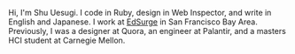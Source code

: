 Hi, I'm Shu Uesugi.
I code in Ruby, design in Web Inspector, and write in English and Japanese.
I work at [EdSurge](http://edsurge.com) in San Francisco Bay Area.
Previously, I was a designer at Quora, an engineer at Palantir, and a masters HCI student at Carnegie Mellon.
